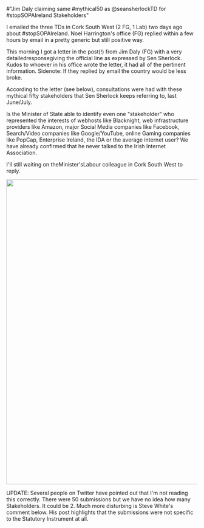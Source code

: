 #"Jim Daly claiming same #mythical50 as @seansherlockTD for #stopSOPAIreland Stakeholders"

I emailed the three TDs in Cork South West (2 FG, 1 Lab) two days ago about #stopSOPAIreland. Noel Harrington's office (FG) replied within a few hours by email in a pretty generic but still positive way.

This morning I got a letter in the post(!) from Jim Daly (FG) with a very detailedresponsegiving the official line as expressed by Sen Sherlock. Kudos to whoever in his office wrote the letter, it had all of the pertinent information. Sidenote: If they replied by email the country would be less broke.

According to the letter (see below), consultations were had with these mythical fifty stakeholders that Sen Sherlock keeps referring to, last June/July.

Is the Minister of State able to identify even one "stakeholder" who represented the interests of webhosts like Blacknight, web infrastructure providers like Amazon, major Social Media companies like Facebook, Search/Video companies like Google/YouTube, online Gaming companies like PopCap, Enterprise Ireland, the IDA or the average internet user? We have already confirmed that he never talked to the Irish Internet Association.

I'll still waiting on theMinister'sLabour colleague in Cork South West to reply.

<a href="http://conoroneill.net/wp-content/uploads/2012/01/JimDalySOPALetter1.jpg"><img class="alignnone size-large wp-image-533" title="JimDalySOPALetter" src="http://conoroneill.net/wp-content/uploads/2012/01/JimDalySOPALetter1-744x1024.jpg" alt="" width="584" height="803" /></a>

UPDATE: Several people on Twitter have pointed out that I'm not reading this correctly. There were 50 submissions but we have no idea how many Stakeholders. It could be 2. Much more disturbing is Steve White's comment below. His post highlights that the submissions were not specific to the Statutory Instrument at all.

&nbsp;